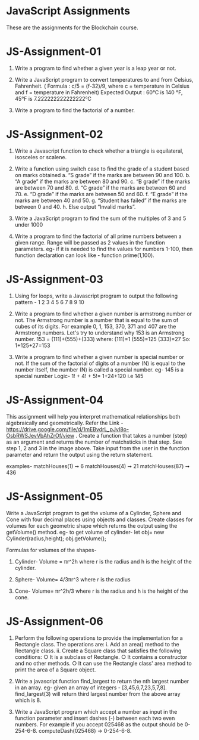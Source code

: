 # JavaScript Assignments
These are the assignments for the Blockchain course.

# JS-Assignment-01
1. Write a program to find whether a given year is a leap year or not.

2. Write a JavaScript program to convert temperatures to and from Celsius, Fahrenheit. ( Formula : c/5 = (f-32)/9, where c = temperature in Celsius and f = temperature in Fahrenheit) Expected Output : 60°C is 140 °F, 45°F is 7.222222222222222°C

3. Write a program to find the factorial of a number.

# JS-Assignment-02
1. Write a Javascript function to check whether a triangle is equilateral, isosceles or scalene.

2. Write a function using switch case to find the grade of a student based on marks obtained a. “S grade” if the marks are between 90 and 100. b. “A grade” if the marks are between 80 and 90. c. “B grade” if the marks are between 70 and 80. d. “C grade” if the marks are between 60 and 70. e. “D grade” if the marks are between 50 and 60. f. “E grade” if the marks are between 40 and 50. g. “Student has failed” if the marks are between 0 and 40. h. Else output “Invalid marks”.

3. Write a JavaScript program to find the sum of the multiples of 3 and 5 under 1000

4. Write a program to find the factorial of all prime numbers between a given range. Range will be passed as 2 values in the function parameters. eg- if it is needed to find the values for numbers 1-100, then function declaration can look like - function prime(1,100).

# JS-Assignment-03
1. Using for loops, write a Javascript program to output the following pattern - 1 2 3 4 5 6 7 8 9 10

2. Write a program to find whether a given number is armstrong number or not. The Armstrong number is a number that is equal to the sum of cubes of its digits. For example 0, 1, 153, 370, 371 and 407 are the Armstrong numbers. Let's try to understand why 153 is an Armstrong number. 153 = (111)+(555)+(333) where: (111)=1 (555)=125 (333)=27 So: 1+125+27=153

3. Write a program to find whether a given number is special number or not. If the sum of the factorial of digits of a number (N) is equal to the number itself, the number (N) is called a special number. eg- 145 is a special number Logic- 1! + 4! + 5!= 1+24+120 i.e 145

# JS-Assignment-04
This assignment will help you interpret mathematical relationships both algebraically and geometrically. Refer the Link - https://drive.google.com/file/d/1mEBvdrL_pJvI8o-OsbRWSJevVbAhZrOf/view . Create a function that takes a number (step) as an argument and returns the number of matchsticks in that step. See step 1, 2 and 3 in the image above. Take input from the user in the function parameter and return the output using the return statement.

examples- matchHouses(1) ➞ 6 matchHouses(4) ➞ 21 matchHouses(87) ➞ 436

# JS-Assignment-05
Write a JavaScript program to get the volume of a Cylinder, Sphere and Cone with four decimal places using objects and classes. Create classes for volumes for each geometric shape which returns the output using the getVolume() method.
eg- to get volume of cylinder- let obj= new Cylinder(radius,height); obj.getVolume();

Formulas for volumes of the shapes-

1. Cylinder- Volume = πr^2h where r is the radius and h is the height of the cylinder.

2. Sphere- Volume= 4/3πr^3 where r is the radius

3. Cone- Volume= πr^2h/3 where r is the radius and h is the height of the cone.

# JS-Assignment-06
1. Perform the following operations to provide the implementation for a Rectangle class. The operations are: i. Add an area() method to the Rectangle class. ii. Create a Square class that satisfies the following conditions: ○ It is a subclass of Rectangle. ○ It contains a constructor and no other methods. ○ It can use the Rectangle class' area method to print the area of a Square object.

2. Write a javascript function find_largest to return the nth largest number in an array. eg- given an array of integers - [3,45,6,7,23,5,7,8]. find_largest(3) will return third largest number from the above array which is 8.

3. Write a JavaScript program which accept a number as input in the function parameter and insert dashes (-) between each two even numbers. For example if you accept 025468 as the output should be 0-254-6-8. computeDash(025468) -> 0-254-6-8.
